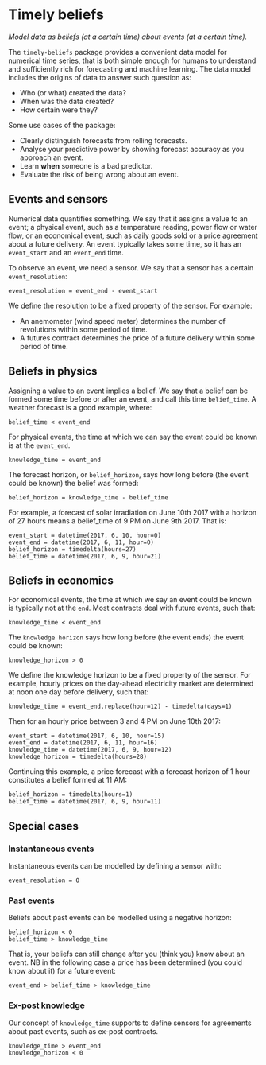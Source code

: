 # Timely beliefs

*Model data as beliefs (at a certain time) about events (at a certain time).*

The `timely-beliefs` package provides a convenient data model for numerical time series,
that is both simple enough for humans to understand and sufficiently rich for forecasting and machine learning.
The data model includes the origins of data to answer such question as:

- Who (or what) created the data?
- When was the data created?
- How certain were they?

Some use cases of the package:

- Clearly distinguish forecasts from rolling forecasts.
- Analyse your predictive power by showing forecast accuracy as you approach an event.
- Learn **when** someone is a bad predictor.
- Evaluate the risk of being wrong about an event.

## Events and sensors

Numerical data quantifies something. We say that it assigns a value to an event;
a physical event, such as a temperature reading, power flow or water flow,
or an economical event, such as daily goods sold or a price agreement about a future delivery.
An event typically takes some time, so it has an `event_start` and an `event_end` time.

To observe an event, we need a sensor. We say that a sensor has a certain `event_resolution`:

    event_resolution = event_end - event_start

We define the resolution to be a fixed property of the sensor. For example:

- An anemometer (wind speed meter) determines the number of revolutions within some period of time.
- A futures contract determines the price of a future delivery within some period of time.

## Beliefs in physics

Assigning a value to an event implies a belief.
We say that a belief can be formed some time before or after an event, and call this time `belief_time`.
A weather forecast is a good example, where:

    belief_time < event_end

For physical events, the time at which we can say the event could be known is at the `event_end`.

    knowledge_time = event_end

The forecast horizon, or `belief_horizon`, says how long before (the event could be known) the belief was formed: 

    belief_horizon = knowledge_time - belief_time

For example, a forecast of solar irradiation on June 10th 2017 with a horizon of 27 hours means a belief_time of 9 PM on June 9th 2017.
That is:

    event_start = datetime(2017, 6, 10, hour=0)
    event_end = datetime(2017, 6, 11, hour=0)
    belief_horizon = timedelta(hours=27)
    belief_time = datetime(2017, 6, 9, hour=21)

## Beliefs in economics

For economical events, the time at which we say an event could be known is typically not at the `end`.
Most contracts deal with future events, such that:

    knowledge_time < event_end

The `knowledge horizon` says how long before (the event ends) the event could be known:

    knowledge_horizon > 0 

We define the knowledge horizon to be a fixed property of the sensor.
For example, hourly prices on the day-ahead electricity market are determined at noon one day before delivery, such that:

    knowledge_time = event_end.replace(hour=12) - timedelta(days=1)

Then for an hourly price between 3 and 4 PM on June 10th 2017:
    
    event_start = datetime(2017, 6, 10, hour=15)
    event_end = datetime(2017, 6, 11, hour=16)
    knowledge_time = datetime(2017, 6, 9, hour=12)
    knowledge_horizon = timedelta(hours=28)

Continuing this example, a price forecast with a forecast horizon of 1 hour constitutes a belief formed at 11 AM:

    belief_horizon = timedelta(hours=1)
    belief_time = datetime(2017, 6, 9, hour=11)

## Special cases

### Instantaneous events
Instantaneous events can be modelled by defining a sensor with:

    event_resolution = 0

### Past events

Beliefs about past events can be modelled using a negative horizon:

    belief_horizon < 0
    belief_time > knowledge_time

That is, your beliefs can still change after you (think you) know about an event.
NB in the following case a price has been determined (you could know about it) for a future event:

    event_end > belief_time > knowledge_time

### Ex-post knowledge

Our concept of `knowledge_time` supports to define sensors for agreements about past events, such as ex-post contracts.

    knowledge_time > event_end
    knowledge_horizon < 0
